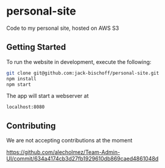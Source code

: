 # personal-site
Code to my personal site, hosted on AWS S3

## Getting Started
To run the website in development, execute the following:
```bash
git clone git@github.com:jack-bischoff/personal-site.git
npm install
npm start
```
The app will start a webserver at
```
localhost:8080
```

## Contributing
We are not accepting contributions at the moment

https://github.com/alecholmez/Team-Admin-UI/commit/634a4174cb3d27fb1929610db869caed4861048d
